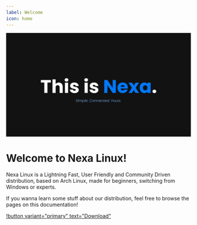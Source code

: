 ```yaml
---
label: Welcome
icon: home
---
```


![](https://raw.githubusercontent.com/NexaLinux/.github/refs/heads/main/wallpapers/thisisnexa.png)

# Welcome to Nexa Linux!

Nexa Linux is a Lightning Fast, User Friendly and Community Driven distribution, based on Arch Linux, made for beginners, switching from Windows or experts.

If you wanna learn some stuff about our distribution, feel free to browse the pages on this documentation!

[!button variant="primary" text="Download"](https://nexalinux.xyz/download)
